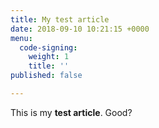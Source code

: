 ```yaml
---
title: My test article
date: 2018-09-10 10:21:15 +0000
menu:
  code-signing:
    weight: 1
    title: ''
published: false

---
```

This is my **test article**. Good?